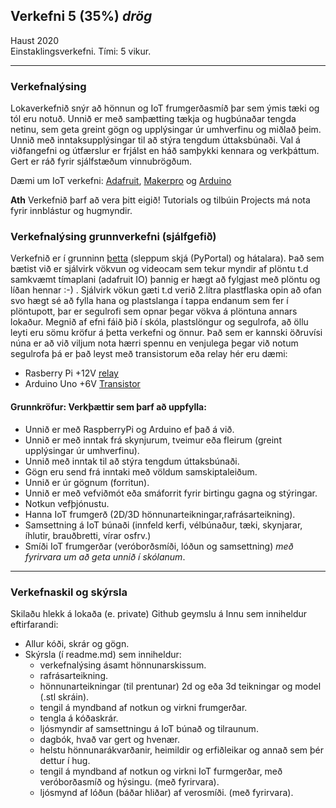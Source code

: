 ## Verkefni 5 (35%) _drög_

Haust  2020 <br>
Einstaklingsverkefni.
Tími: 5 vikur.

---

### Verkefnalýsing 
Lokaverkefnið snýr að hönnun og IoT frumgerðasmíð þar sem ýmis tæki og tól eru notuð. Unnið er með samþætting tækja og hugbúnaðar tengda netinu, sem geta greint gögn og upplýsingar úr umhverfinu og miðlað þeim. Unnið með inntaksupplýsingar til að stýra tengdum úttaksbúnaði. 
Val á viðfangefni og útfærslur er frjálst en háð samþykki kennara og verkþáttum. Gert er ráð fyrir sjálfstæðum vinnubrögðum. 

Dæmi um IoT verkefni: [Adafruit](https://learn.adafruit.com/category/internet-of-things-iot?guide_page=2&total_count=224&total_verbiage=total+series-), [Makerpro](https://maker.pro/projects/category/iot?filter=popular) og [Arduino](https://create.arduino.cc/projecthub/products/arduino-iot-cloud)

**Ath** Verkefnið þarf að vera þitt eigið! Tutorials og tilbúin Projects má nota fyrir innblástur og hugmyndir.


### Verkefnalýsing grunnverkefni (sjálfgefið)
Verkefnið er í grunninn [þetta](https://learn.adafruit.com/pyportal-pet-planter-with-adafruit-io) (sleppum skjá (PyPortal) og hátalara). Það sem bætist við er sjálvirk vökvun og videocam sem tekur myndir af plöntu t.d samkvæmt tímaplani (adafruit IO) þannig er hægt að fylgjast með plöntu og líðan hennar :-) . Sjálvirk vökun gæti t.d verið 2.lítra plastflaska opin að ofan svo hægt sé að fylla hana og plastslanga í tappa endanum sem fer í plöntupott, þar er segulrofi sem opnar þegar vökva á plöntuna annars lokaður. Megnið af efni fáið þið í skóla, plastslöngur og segulrofa, að öllu leyti eru sömu kröfur á þetta verkefni og önnur. Það sem er kannski öðruvísi núna er að við viljum nota hærri spennu en venjulega þegar við notum segulrofa þá er það leyst með transistorum eða relay hér eru dæmi:

  * Rasberry Pi +12V [relay](https://www.iotdesignpro.com/projects/iot-based-solenoid-door-lock-using-raspberry-pi-4)
  * Arduino Uno +6V [Transistor](https://mechatrofice.com/arduino/solenoid-valve-control)


#### Grunnkröfur: Verkþættir sem þarf að uppfylla:

- Unnið er með RaspberryPi og Arduino ef það á við.
- Unnið er með inntak frá skynjurum, tveimur eða fleirum (greint upplýsingar úr umhverfinu).
- Unnið með inntak til að stýra tengdum úttaksbúnaði.
- Gögn eru send frá inntaki með völdum samskiptaleiðum.
- Unnið er úr gögnum (forritun).
- Unnið er með vefviðmót eða smáforrit fyrir birtingu gagna og stýringar.
- Notkun vefþjónustu.
- Hanna IoT frumgerð (2D/3D hönnunarteikningar,rafrásarteikning).
- Samsettning á IoT búnaði (innfeld kerfi, vélbúnaður, tæki, skynjarar, íhlutir, brauðbretti, vírar osfrv.)
- Smíði IoT frumgerðar (veróborðsmíði, lóðun og samsettning) _með fyrirvara um að geta unnið í skólanum_.

---

### Verkefnaskil og skýrsla

Skilaðu hlekk á lokaða (e. private) Github geymslu á Innu sem inniheldur eftirfarandi:

- Allur kóði, skrár og gögn.
- Skýrsla (í readme.md) sem inniheldur:
  - verkefnalýsing ásamt hönnunarskissum.
  - rafrásarteikning.
  - hönnunarteikningar (til prentunar) 2d og eða 3d teikningar og model (.stl skráin).
  - tengil á myndband af notkun og virkni frumgerðar.
  - tengla á kóðaskrár.
  - ljósmyndir af samsettningu á IoT búnað og tilraunum. 
  - dagbók, hvað var gert og hvenær.
  - helstu hönnunarákvarðanir, heimildir og erfiðleikar og annað sem þér dettur í hug.
  - tengil á myndband af notkun og virkni IoT furmgerðar, með veróborðasmíð og hýsingu. (með fyrirvara).
  - ljósmynd af lóðun (báðar hliðar) af verosmíði. (með fyrirvara).
  
